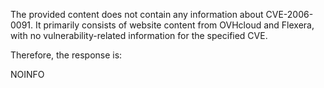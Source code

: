 The provided content does not contain any information about CVE-2006-0091. It primarily consists of website content from OVHcloud and Flexera, with no vulnerability-related information for the specified CVE.

Therefore, the response is:

NOINFO